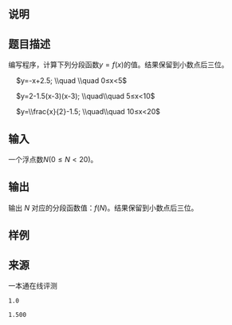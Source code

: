 <h2>说明</h2>

## 题目描述

编写程序，计算下列分段函数$y=f(x)$的值。结果保留到小数点后三位。

    $y=-x+2.5; \\quad \\quad 0≤x<5$

    $y=2-1.5(x-3)(x-3); \\quad\\quad 5≤x<10$

    $y=\\frac{x}{2}-1.5; \\quad\\quad 10≤x<20$

## 输入

一个浮点数$N(0 ≤ N < 20)$。

## 输出

输出 $N$ 对应的分段函数值：$f(N)$。结果保留到小数点后三位。

## 样例






 ## 来源

 一本通在线评测 

<pre><code class="language-input1">1.0</code></pre><pre><code class="language-output1">1.500</code></pre>